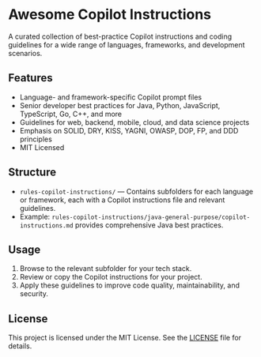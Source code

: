 # Awesome Copilot Instructions

A curated collection of best-practice Copilot instructions and coding guidelines for a wide range of languages, frameworks, and development scenarios.

## Features

- Language- and framework-specific Copilot prompt files
- Senior developer best practices for Java, Python, JavaScript, TypeScript, Go, C++, and more
- Guidelines for web, backend, mobile, cloud, and data science projects
- Emphasis on SOLID, DRY, KISS, YAGNI, OWASP, DOP, FP, and DDD principles
- MIT Licensed

## Structure

- `rules-copilot-instructions/` — Contains subfolders for each language or framework, each with a Copilot instructions file and relevant guidelines.
- Example: `rules-copilot-instructions/java-general-purpose/copilot-instructions.md` provides comprehensive Java best practices.

## Usage

1. Browse to the relevant subfolder for your tech stack.
2. Review or copy the Copilot instructions for your project.
3. Apply these guidelines to improve code quality, maintainability, and security.

## License

This project is licensed under the MIT License. See the [LICENSE](LICENSE) file for details.

